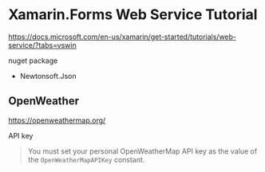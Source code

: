 # Xamarin.Forms Web Service Tutorial #

<https://docs.microsoft.com/en-us/xamarin/get-started/tutorials/web-service/?tabs=vswin>

nuget package
* Newtonsoft.Json

## OpenWeather ##

<https://openweathermap.org/>

API key

> You must set your personal OpenWeatherMap API key as the value of the `OpenWeatherMapAPIKey` constant.
